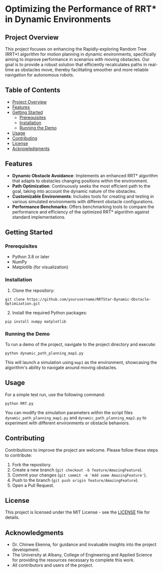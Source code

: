 # Optimizing the Performance of RRT* in Dynamic Environments

## Project Overview
This project focuses on enhancing the Rapidly-exploring Random Tree (RRT*) algorithm for motion planning in dynamic environments, specifically aiming to improve performance in scenarios with moving obstacles. Our goal is to provide a robust solution that efficiently recalculates paths in real-time as obstacles move, thereby facilitating smoother and more reliable navigation for autonomous robots.

## Table of Contents
- [Project Overview](#project-overview)
- [Features](#features)
- [Getting Started](#getting-started)
  - [Prerequisites](#prerequisites)
  - [Installation](#installation)
  - [Running the Demo](#running-the-demo)
- [Usage](#usage)
- [Contributing](#contributing)
- [License](#license)
- [Acknowledgments](#acknowledgments)

## Features
- **Dynamic Obstacle Avoidance**: Implements an enhanced RRT* algorithm that adapts to obstacles changing positions within the environment.
- **Path Optimization**: Continuously seeks the most efficient path to the goal, taking into account the dynamic nature of the obstacles.
- **Customizable Environments**: Includes tools for creating and testing in various simulated environments with different obstacle configurations.
- **Performance Benchmarks**: Offers benchmarking tools to compare the performance and efficiency of the optimized RRT* algorithm against standard implementations.

## Getting Started

### Prerequisites
- Python 3.8 or later
- NumPy
- Matplotlib (for visualization)

### Installation
1. Clone the repository:
```
git clone https://github.com/yourusername/RRTStar-Dynamic-Obstacle-Optimization.git
```
2. Install the required Python packages:
```
pip install numpy matplotlib
```

### Running the Demo
To run a demo of the project, navigate to the project directory and execute:
```
python dynamic_path_planning_map1.py
```
This will launch a simulation using `map1` as the environment, showcasing the algorithm's ability to navigate around moving obstacles.

## Usage
For a simple test run, use the following command:
```
python RRT.py
```
You can modify the simulation parameters within the script files `dynamic_path_planning_map1.py` and `dynamic_path_planning_map2.py` to experiment with different environments or obstacle behaviors.

## Contributing
Contributions to improve the project are welcome. Please follow these steps to contribute:
1. Fork the repository.
2. Create a new branch (`git checkout -b feature/AmazingFeature`).
3. Commit your changes (`git commit -m 'Add some AmazingFeature'`).
4. Push to the branch (`git push origin feature/AmazingFeature`).
5. Open a Pull Request.

## License
This project is licensed under the MIT License - see the [LICENSE](LICENSE) file for details.

## Acknowledgments
- Dr. Chinwe Ekenna, for guidance and invaluable insights into the project development.
- The University at Albany, College of Engineering and Applied Science for providing the resources necessary to complete this work.
- All contributors and users of the project.
